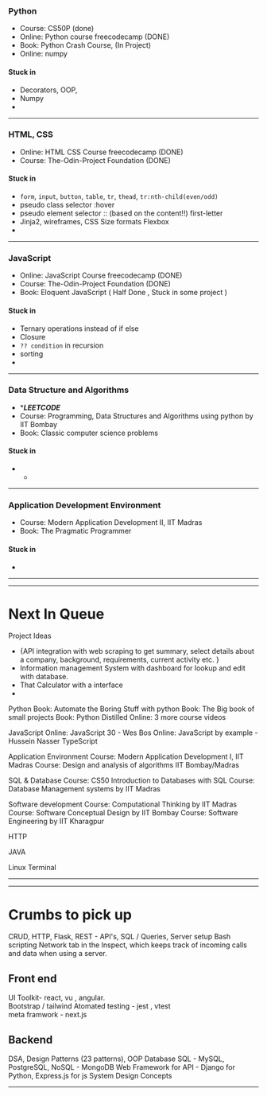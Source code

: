 ### Python
* Course: CS50P (done)
* Online: Python course freecodecamp (DONE)
* Book: Python Crash Course,  (In Project)
* Online: numpy
#### Stuck in
* Decorators,  OOP,  
* Numpy
* 

___________________

### HTML, CSS
* Online: HTML CSS Course freecodecamp (DONE)
* Course: The-Odin-Project Foundation (DONE)
#### Stuck in
* `form`,  `input`,  `button`,  `table`, `tr`, `thead`, `tr:nth-child(even/odd)`
* pseudo class selector   :hover
* pseudo element selector  :: (based on the content!!) first-letter
* Jinja2,   wireframes,  CSS Size formats        Flexbox
* 

______________________________

### JavaScript
* Online: JavaScript Course freecodecamp  (DONE)
* Course: The-Odin-Project Foundation  (DONE)
* Book: Eloquent JavaScript  (  Half Done , Stuck in some project )
#### Stuck in
* Ternary operations instead of if else
* Closure
* `?? condition` in recursion
* sorting
* 

____________________

### Data Structure and Algorithms
* ****LEETCODE***  
* Course: Programming, Data Structures and Algorithms using python by IIT Bombay
* Book: Classic computer science problems
#### Stuck in
* *

__________________

### Application Development Environment
* Course: Modern Application Development II, IIT Madras
* Book: The Pragmatic Programmer 
#### Stuck in
* 

______
>>>>>>>>>>>>>>>>>>>>>>>>>>>>>>>>>>>>>>>>>>>>>
___________________________

# Next In Queue
Project Ideas
* {API integration with web scraping to get summary, select details about a company, background, requirements, current activity etc. }
* Information management System with dashboard for lookup and edit with database.
* That Calculator with a interface
* 

Python
	Book: Automate the Boring Stuff with python
	Book: The Big book of small projects
	Book: Python Distilled
	Online: 3 more course videos

JavaScript
	Online: JavaScript 30 - Wes Bos
	Online: JavaScript by example - Hussein Nasser
	TypeScript

Application Environment
	Course: Modern Application Development I, IIT Madras
	Course: Design and analysis of algorithms IIT Bombay/Madras

SQL & Database
	Course: CS50 Introduction to Databases with SQL
	Course: Database Management systems by IIT Madras

Software development
	Course: Computational Thinking by IIT Madras
	Course: Software Conceptual Design by IIT Bombay
	Course: Software Engineering by IIT Kharagpur

HTTP

JAVA

Linux Terminal

_________________
>>>>>>>>>>>>>>>>>>>>>>>>>>>>>>>>>>>>>>>>>>>>>>>>>
_____________

# Crumbs to pick up
CRUD,  HTTP,  Flask,  REST  -  API's, SQL / Queries,  Server setup
Bash scripting
Network tab in the Inspect, which keeps track of incoming calls and data when using a server.

## Front end 
UI Toolkit- react, vu , angular.          
Bootstrap / tailwind 
Atomated testing -  jest , vtest        
meta framwork - next.js 

## Backend
DSA,      Design Patterns (23 patterns),       OOP
Database   SQL - MySQL, PostgreSQL,       NoSQL - MongoDB
Web Framework for API - Django for Python, Express.js for js
System Design Concepts

______________________________


